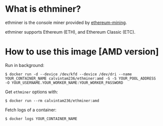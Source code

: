 # What is ethminer?

ethminer is the console miner provided by [ethereum-mining](https://github.com/ethereum-mining/ethminer).

ethminer supports Ethereum (ETH), and Ethereum Classic (ETC).

# How to use this image [AMD version]

Run in background:

```console
$ docker run -d --device /dev/kfd --device /dev/dri --name YOUR_CONTAINER_NAME calvintam236/ethminer:amd -G -S YOUR_POOL_ADDRESS -O YOUR_USERNAME.YOUR_WORKER_NAME:YOUR_WORKER_PASSWORD
```

Get `ethminer` options with:

```console
$ docker run --rm calvintam236/ethminer:amd
```

Fetch logs of a container:

```console
$ docker logs YOUR_CONTAINER_NAME
```
